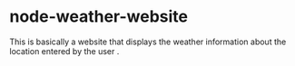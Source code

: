 # node-weather-website
This is basically a website that displays the weather information about the location entered by the user .
